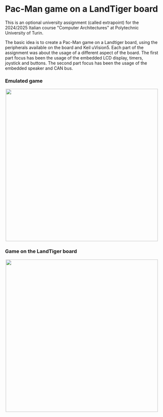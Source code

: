 # Pac-Man game on a LandTiger board

This is an optional university assignment (called extrapoint) for the 2024/2025 Italian course "Computer Architectures" at Polytechnic University of Turin.

The basic idea is to create a Pac-Man game on a Landtiger board, using the peripherals available on the board and Keil uVision5. 
Each part of the assignment was about the usage of a different aspect of the board. The first part focus has been the usage of the embedded LCD display, timers, joystick and buttons. 
The second part focus has been the usage of the embedded speaker and CAN bus.

### Emulated game

<p align="center">
  <img width=500px src="https://github.com/MartinaPlumari/Pac-Man-LandTiger/blob/master/pacman-emulator.gif" />
</p>

### Game on the LandTiger board

<p align="center">
  <img width=500px src="https://github.com/MartinaPlumari/Pac-Man-LandTiger/blob/master/pacman-emulator.gif" />
</p>
